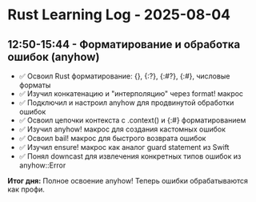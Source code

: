 # Rust Learning Log - 2025-08-04

## 12:50-15:44 - Форматирование и обработка ошибок (anyhow)
- ✅ Освоил Rust форматирование: {}, {:?}, {:#?}, {:#}, числовые форматы
- ✅ Изучил конкатенацию и "интерполяцию" через format! макрос  
- ✅ Подключил и настроил anyhow для продвинутой обработки ошибок
- ✅ Освоил цепочки контекста с .context() и {:#} форматированием
- ✅ Изучил anyhow! макрос для создания кастомных ошибок
- ✅ Освоил bail! макрос для быстрого возврата ошибок
- ✅ Изучил ensure! макрос как аналог guard statement из Swift
- ✅ Понял downcast для извлечения конкретных типов ошибок из anyhow::Error

**Итог дня:** Полное освоение anyhow! Теперь ошибки обрабатываются как профи.